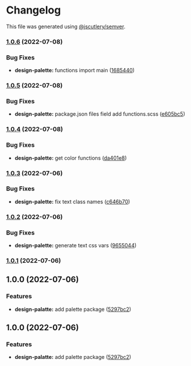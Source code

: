 # Changelog

This file was generated using [@jscutlery/semver](https://github.com/jscutlery/semver).

### [1.0.6](https://gitlab.migoinc.com/migotv/paintbox/compare/design-palette@1.0.5...design-palette@1.0.6) (2022-07-08)


### Bug Fixes

* **design-palette:** functions import main ([1685440](https://gitlab.migoinc.com/migotv/paintbox/commit/168544001950de15f304da149e2868174ce39196))

### [1.0.5](https://gitlab.migoinc.com/migotv/paintbox/compare/design-palette@1.0.4...design-palette@1.0.5) (2022-07-08)


### Bug Fixes

* **design-palette:** package.json files field add functions.scss ([e605bc5](https://gitlab.migoinc.com/migotv/paintbox/commit/e605bc526725c2032b4cd075bd63a87f631f397e))

### [1.0.4](https://gitlab.migoinc.com/migotv/paintbox/compare/design-palette@1.0.3...design-palette@1.0.4) (2022-07-08)


### Bug Fixes

* **design-palette:** get color functions ([da401e8](https://gitlab.migoinc.com/migotv/paintbox/commit/da401e846976f10301f0ea5eab9fe1ea7c8f4672))

### [1.0.3](https://gitlab.migoinc.com/migotv/paintbox/compare/design-palette@1.0.2...design-palette@1.0.3) (2022-07-06)


### Bug Fixes

* **design-palette:** fix text class names ([c646b70](https://gitlab.migoinc.com/migotv/paintbox/commit/c646b70dc4efd1477f86b19c467a71eade2f7c4c))

### [1.0.2](https://gitlab.migoinc.com/migotv/paintbox/compare/design-palette@1.0.1...design-palette@1.0.2) (2022-07-06)


### Bug Fixes

* **design-palette:** generate text css vars ([9655044](https://gitlab.migoinc.com/migotv/paintbox/commit/9655044872aaf0ddde130269617217b65e284bfa))

### [1.0.1](https://gitlab.migoinc.com/migotv/paintbox/compare/design-palette@1.0.0...design-palette@1.0.1) (2022-07-06)

## 1.0.0 (2022-07-06)


### Features

* **design-palatte:** add palette package ([5297bc2](https://gitlab.migoinc.com/migotv/paintbox/commit/5297bc290c1ec33f8ea89981231fd2a6986e9334))

## 1.0.0 (2022-07-06)


### Features

* **design-palatte:** add palette package ([5297bc2](https://gitlab.migoinc.com/migotv/paintbox/commit/5297bc290c1ec33f8ea89981231fd2a6986e9334))
